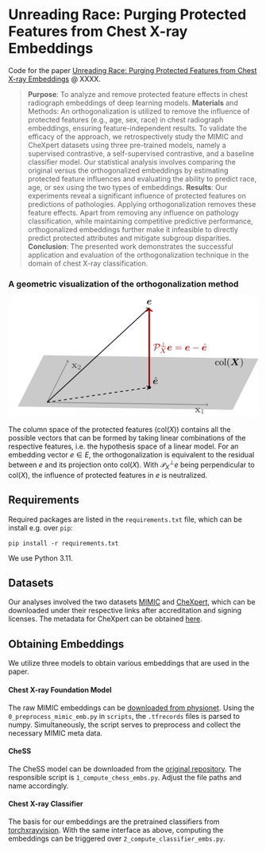 # Unreading Race: Purging Protected Features from Chest X-ray Embeddings

Code for the paper [Unreading Race: Purging Protected Features from Chest X-ray Embeddings](xxxx) @ XXXX.

>**Purpose**: To analyze and remove protected feature effects in chest radiograph embeddings of deep learning models.
>**Materials** and Methods: An orthogonalization is utilized to remove the influence of protected features (e.g., age, sex, race) in chest radiograph embeddings, ensuring feature-independent results. To validate the efficacy of the approach, we retrospectively study the MIMIC and CheXpert datasets using three pre-trained models, namely a supervised contrastive, a self-supervised contrastive, and a baseline classifier model. Our statistical analysis involves comparing the original versus the orthogonalized embeddings by estimating protected feature influences and evaluating the ability to predict race, age, or sex using the two types of embeddings.
>**Results**: Our experiments reveal a significant influence of protected features on predictions of pathologies. Applying orthogonalization removes these feature effects. Apart from removing any influence on pathology classification, while maintaining competitive predictive performance, orthogonalized embeddings further make it infeasible to directly predict protected attributes and mitigate subgroup disparities.
>**Conclusion**: The presented work demonstrates the successful application and evaluation of the orthogonalization technique in the domain of chest X-ray classification. 


### A geometric visualization of the orthogonalization method

<p align="center">
<img src=assets/ortho.png />
</p>

The column space of the protected features (col($X$)) contains all the possible vectors that can be formed by taking 
linear combinations of the respective features, i.e. the hypothesis space of a linear model.
For an embedding vector $e \in E$, the orthogonalization is equivalent to the residual between $e$ and its projection 
onto col($X$). With $\mathcal{P}_X^\bot e$ being perpendicular to col($X$), the influence of protected features
in $e$ is neutralized.


## Requirements

Required packages are listed in the `requirements.txt` file, which can be install
e.g. over `pip`:

```shell
pip install -r requirements.txt
```

We use Python 3.11.

## Datasets

Our analyses involved the two datasets [MIMIC](https://physionet.org/content/mimic-cxr-jpg/2.0.0/)
and [CheXpert](https://stanfordmlgroup.github.io/competitions/chexpert/), which can be downloaded under their respective
links after accreditation and signing licenses.
The metadata for CheXpert can be obtained 
[here](https://stanfordaimi.azurewebsites.net/datasets/192ada7c-4d43-466e-b8bb-b81992bb80cf).

## Obtaining Embeddings

We utilize three models to obtain various embeddings that are used in the paper.

#### Chest X-ray Foundation Model

The raw MIMIC embeddings can be 
[downloaded from physionet](https://physionet.org/content/image-embeddings-mimic-cxr/1.0/).
Using the `0_preprocess_mimic_emb.py` in `scripts`, the `.tfrecords` files is parsed to numpy.
Simultaneously, the script serves to preprocess and collect the necessary MIMIC meta data.

#### CheSS

The CheSS model can be downloaded from the [original repository](https://github.com/mi2rl/CheSS).
The responsible script is `1_compute_chess_embs.py`. Adjust the file paths and name accordingly.

#### Chest X-ray Classifier

The basis for our embeddings are the pretrained classifiers from 
[torchxrayvision](https://github.com/mlmed/torchxrayvision).
With the same interface as above, computing the embeddings can be triggered over `2_compute_classifier_embs.py`.


